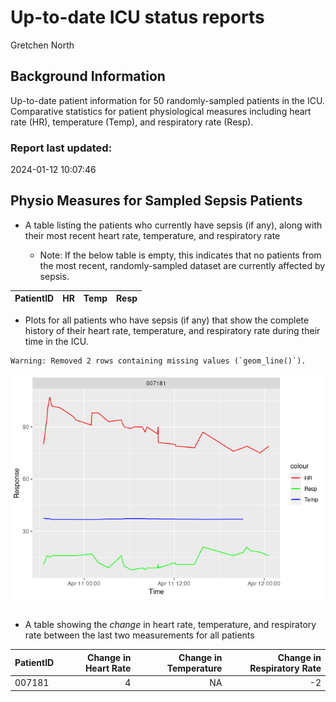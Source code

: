 # Up-to-date ICU status reports
Gretchen North

## Background Information

Up-to-date patient information for 50 randomly-sampled patients in the
ICU. Comparative statistics for patient physiological measures including
heart rate (HR), temperature (Temp), and respiratory rate (Resp).

### Report last updated:

2024-01-12 10:07:46

## Physio Measures for Sampled Sepsis Patients

- A table listing the patients who currently have sepsis (if any), along
  with their most recent heart rate, temperature, and respiratory rate

  - Note: If the below table is empty, this indicates that no patients
    from the most recent, randomly-sampled dataset are currently
    affected by sepsis.

| PatientID |  HR | Temp | Resp |
|:----------|----:|-----:|-----:|

- Plots for all patients who have sepsis (if any) that show the complete
  history of their heart rate, temperature, and respiratory rate during
  their time in the ICU.

<!-- -->

    Warning: Removed 2 rows containing missing values (`geom_line()`).

![](AutoSepReport_files/figure-commonmark/unnamed-chunk-4-1.png)

## 

- A table showing the *change* in heart rate, temperature, and
  respiratory rate between the last two measurements for all patients

| PatientID | Change in Heart Rate | Change in Temperature | Change in Respiratory Rate |
|:----------|---------------------:|----------------------:|---------------------------:|
| 007181    |                    4 |                    NA |                         -2 |
